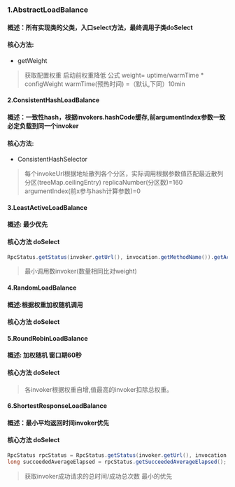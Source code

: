 ### 1.AbstractLoadBalance
#### 概述：所有实现类的父类，入口select方法，最终调用子类doSelect
#### 核心方法:
- getWeight
> 获取配置权重
> 启动前权重降低 公式 weight= uptime/warmTime * configWeight
> warmTime(预热时间) =（默认,下同）10min 
#### 2.ConsistentHashLoadBalance 
#### 概述：一致性hash，根据invokers.hashCode缓存,前argumentIndex参数一致必定负载到同一个invoker
#### 核心方法:
- ConsistentHashSelector
>每个invokeUrl根据地址散列各个分区，实际调用根据参数值匹配最近散列分区(treeMap.ceilingEntry)
>replicaNumber(分区数)=160
>argumentIndex(前x参与hash计算参数)=0
#### 3.LeastActiveLoadBalance
#### 概述: 最少优先
#### 核心方法 doSelect
```java
RpcStatus.getStatus(invoker.getUrl(), invocation.getMethodName()).getActive()
```
> 最小调用数invoker(数量相同比对weight)
#### 4.RandomLoadBalance
#### 概述:根据权重加权随机调用
#### 核心方法 doSelect

#### 5.RoundRobinLoadBalance
#### 概述: 加权随机 窗口期60秒
#### 核心方法 doSelect
> 各invoker根据权重自增,值最高的invoker扣除总权重。
#### 6.ShortestResponseLoadBalance
#### 概述：最小平均返回时间invoker优先
#### 核心方法 doSelect
```java
RpcStatus rpcStatus = RpcStatus.getStatus(invoker.getUrl(), invocation.getMethodName());
long succeededAverageElapsed = rpcStatus.getSucceededAverageElapsed();
```
> 获取invoker成功请求的总时间/成功总次数 最小的优先
